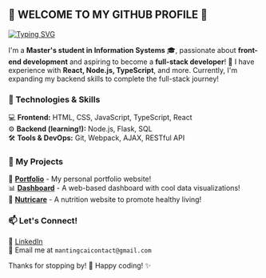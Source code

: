 ## 🌟 WELCOME TO MY GITHUB PROFILE 🌟  

[![Typing SVG](https://readme-typing-svg.herokuapp.com?size=24&duration=4000&color=F08080&multiline=true&width=700&height=70&lines=Hi,+I'm+Mandy!+👋;Aspiring+Full-Stack+Developer+🚀)](https://git.io/typing-svg)

I'm a **Master's student in Information Systems** 🎓, passionate about **front-end development** and aspiring to become a **full-stack developer**! 🚀 I have experience with **React, Node.js, TypeScript**, and more. Currently, I'm expanding my backend skills to complete the full-stack journey!  

### 🔧 Technologies & Skills  
💻 **Frontend:** HTML, CSS, JavaScript, TypeScript, React  
⚙️ **Backend (learning!):** Node.js, Flask, SQL  
🛠️ **Tools & DevOps:** Git, Webpack, AJAX, RESTful API  

### 📌 My Projects  
📂 [**Portfolio**](https://github.com/MandydnaM/portfolio) - My personal portfolio website!  
📊 [**Dashboard**](https://github.com/MandydnaM/smart-energy-dashboard) - A web-based dashboard with cool data visualizations!  
🥗 [**Nutricare**](https://github.com/MandydnaM/NutriCare) - A nutrition website to promote healthy living!  

### 📫 Let's Connect!  
💼 [LinkedIn](https://mantingcai.xyz/www.linkedin.com/in/manting-cai-539946356)  
📧 Email me at `mantingcaicontact@gmail.com`  

Thanks for stopping by! 💖 Happy coding! ✨  

